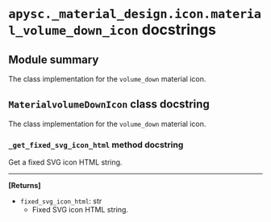 # `apysc._material_design.icon.material_volume_down_icon` docstrings

## Module summary

The class implementation for the `volume_down` material icon.

## `MaterialvolumeDownIcon` class docstring

The class implementation for the `volume_down` material icon.

### `_get_fixed_svg_icon_html` method docstring

Get a fixed SVG icon HTML string.<hr>

**[Returns]**

- `fixed_svg_icon_html`: str
  - Fixed SVG icon HTML string.